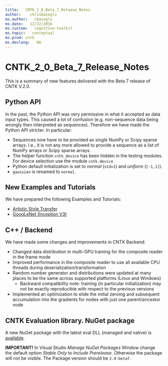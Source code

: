 ```yaml
---
title:   CNTK_2_0_Beta_7_Release_Notes
author:    chrisbasoglu
ms.author:   cbasoglu
ms.date:   12/22/2016
ms.custom:   cognitive-toolkit
ms.topic:   conceptual
ms.prod: cntk
ms.devlang:   NA
---
```


# CNTK_2_0_Beta_7_Release_Notes

This is a summary of new features delivered with the Beta 7 release of CNTK V.2.0.

## Python API

In the past, the Python API was very permissive in what it accepted as data input types. This caused a lot of confusion (e.g. non-sequence data being wrongly then interpreted as sequences). Therefore we have made the Python API stricter. In particular:

* Sequences now have to be provided as single NumPy or Scipy sparse arrays. I.e., it is not any more allowed to provide a sequence as a list of NumPy arrays or Scipy sparse arrays.
* The helper function ```cntk_device``` has been hidden in the testing modules. For device selection use the module ```cntk.device```
* Python default initialization is set to *normal* (```std=1```) and *uniform* (```[-1,1]```).
* ```gaussian``` is renamed to ```normal```.

## New Examples and Tutorials

We have prepared the following Examples and Tutorials:

* [Artistic Style Transfer](https://github.com/Microsoft/CNTK/blob/v2.0.beta7.0/Tutorials/CNTK_205_Artistic_Style_Transfer.ipynb)
* [GoogLeNet (Inception V3)](https://github.com/Microsoft/CNTK/tree/v2.0.beta7.0/Examples/Image/Classification/GoogLeNet)

## C++ / Backend

We have made some changes and improvements in CNTK Backend:

* Changed data distribution in multi-GPU training for the composite reader in the frame mode
* Improved performance in the composite reader to use all available CPU threads during deserialization/transformation
* Random number generator and distributions were updated at many places to be the same across supported platforms (Linux and Windows)
  * Backward compatibility note: training (in particular initialization) may not be exactly reproducible with respect to the previous versions
* Implemented an optimization to elide the initial zeroing and subsequent accumulation into the gradients for nodes with just one parent/ancestor node 

## CNTK Evaluation library. NuGet package 

A new NuGet package with the latest eval DLL (managed and native) is [available](../NuGet-Package.md). 

 **IMPORTANT!** In Visual Studio *Manage NuGet Packages* Window change the default option *Stable Only* to *Include Prerelease*. Otherwise the package will not be visible. The Package version should be ```2.0-beta7```.
